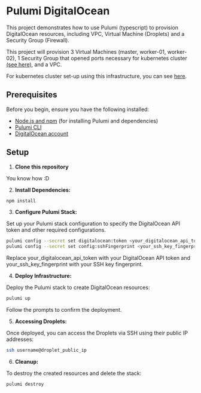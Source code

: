 # Pulumi DigitalOcean

This project demonstrates how to use Pulumi (typescript) to provision DigitalOcean resources, including VPC, Virtual Machine (Droplets) and a Security Group (Firewall).

This project will provision 3 Virtual Machines (master, worker-01, worker-02), 1 Security Group that opened ports necessary for kubernetes cluster [(see here)](https://kubernetes.io/docs/reference/networking/ports-and-protocols/), and a VPC.

For kubernetes cluster set-up using this infrastructure, you can see [here](https://github.com/).

## Prerequisites

Before you begin, ensure you have the following installed:

- [Node.js and npm](https://nodejs.org/) (for installing Pulumi and dependencies)
- [Pulumi CLI](https://www.pulumi.com/docs/get-started/install/)
- [DigitalOcean account](https://www.digitalocean.com/)

## Setup

1. **Clone this repository**

You know how :D

2. **Install Dependencies:**

```bash
npm install
```

3. **Configure Pulumi Stack:**

Set up your Pulumi stack configuration to specify the DigitalOcean API token and other required configurations.

```bash
pulumi config --secret set digitalocean:token <your_digitalocean_api_token>
pulumi config --secret set config:sshFingerprint <your_ssh_key_fingerprint>
```

Replace your_digitalocean_api_token with your DigitalOcean API token and your_ssh_key_fingerprint with your SSH key fingerprint.

4. **Deploy Infrastructure:**

Deploy the Pulumi stack to create DigitalOcean resources:

```bash
pulumi up
```

Follow the prompts to confirm the deployment.

5. **Accessing Droplets:**

Once deployed, you can access the Droplets via SSH using their public IP addresses:

```bash
ssh username@droplet_public_ip
```

6. **Cleanup:**

To destroy the created resources and delete the stack:

```bash
pulumi destroy
```
